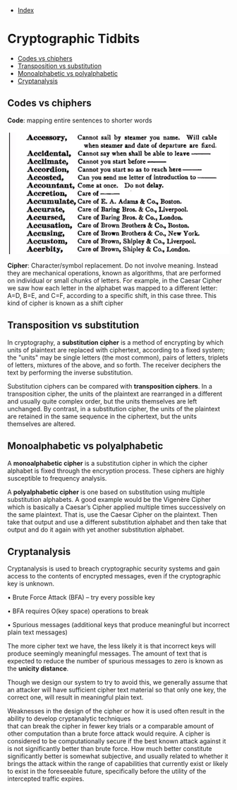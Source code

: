 - [Index](https://github.com/KiraDiShira/Crypto#crypto)   

# Cryptographic Tidbits

- [Codes vs chiphers](#codes-vs-chiphers)   
- [Transposition vs substitution](#transposition-vs-substitution)
- [Monoalphabetic vs polyalphabetic](#monoalphabetic-vs-polyalphabetic)
- [Cryptanalysis](#cryptanalysis)

## Codes vs chiphers

**Code**: mapping entire sentences to shorter words

<img src="https://github.com/KiraDiShira/Crypto/blob/master/Cryptographic%20Tidbits/Images/cac1.png" />

**Cipher**: Character/symbol replacement. Do not involve meaning. Instead they are mechanical operations, known as algorithms, that are performed on individual or small chunks of letters. For example, in the Caesar Cipher we saw how each letter in the alphabet was mapped to a different letter: A=D,  B=E, and C=F, according to a specific shift, in this case three. This kind of cipher is known as a shift cipher

## Transposition vs substitution

In cryptography, a **substitution cipher** is a method of encrypting by which units of plaintext are replaced with ciphertext, according to a fixed system; the "units" may be single letters (the most common), pairs of letters, triplets of letters, mixtures of the above, and so forth. The receiver deciphers the text by performing the inverse substitution.

Substitution ciphers can be compared with **transposition ciphers**. In a transposition cipher, the units of the plaintext are rearranged in a different and usually quite complex order, but the units themselves are left unchanged. By contrast, in a substitution cipher, the units of the plaintext are retained in the same sequence in the ciphertext, but the units themselves are altered.

## Monoalphabetic vs polyalphabetic

A **monoalphabetic cipher** is a substitution cipher in which the cipher alphabet is fixed through the encryption process. These ciphers are highly susceptible to frequency analysis.

A **polyalphabetic cipher** is one based on substitution using multiple substitution alphabets. A good example would be the Vigenère Cipher which is basically a Caesar’s Cipher applied multiple times successively on the same plaintext. That is, use the Caesar Cipher on the plaintext. Then take that output and use a different substitution alphabet and then take that output and do it again with yet another substitution alphabet.

## Cryptanalysis

Cryptanalysis is used to breach cryptographic security systems and gain access to the contents of encrypted messages, even if the cryptographic key is unknown.

• Brute Force Attack (BFA) – try every possible key

• BFA requires O(key space) operations to break 

• Spurious messages (additional keys that produce meaningful but incorrect plain text messages)

The more cipher text we have, the less likely it is that incorrect keys will produce seemingly meaningful messages. The amount of text that is expected to reduce the number of spurious messages to zero is known as the **unicity distance**.
 
Though we design our system to try to avoid this, we generally assume that an attacker will have sufficient cipher text material so that only one key, the correct one, will result in meaningful plain text.
 
Weaknesses in the design of the cipher or how it is used often result in the ability to develop cryptanalytic techniques  
that can break the cipher in fewer key trials or a comparable amount of other computation than a brute force attack would require.
A cipher is considered to be computationally secure if the best known attack against it is not significantly better than brute force. How much better constitute significantly better is somewhat subjective, and usually related to whether it brings the attack within the range of capabilities that currently exist or likely to exist in the foreseeable future, specifically before the utility of the intercepted traffic expires.

